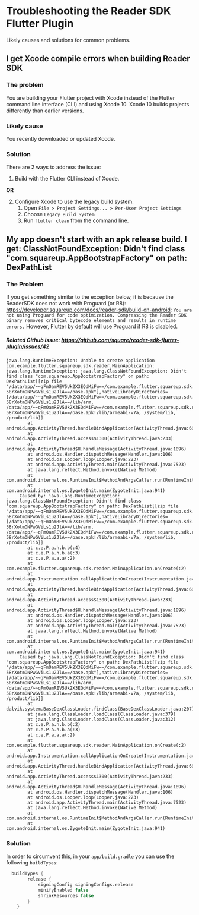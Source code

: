 # Troubleshooting the Reader SDK Flutter Plugin

Likely causes and solutions for common problems.

## I get Xcode compile errors when building Reader SDK

### The problem

You are building your Flutter project with Xcode instead of the Flutter
command line interface (CLI) and using Xcode 10. Xcode 10 builds projects
differently than earlier versions.

### Likely cause

You recently downloaded or updated Xcode.

### Solution

There are 2 ways to address the issue:

1. Build with the Flutter CLI instead of Xcode.

**OR**

2. Configure Xcode to use the legacy build system:
    1. Open `File > Project Settings... > Per-User Project Settings`
    2. Choose `Legacy Build System`
    3. Run `flutter clean` from the command line.

## My app doesn't start with an apk release build. I get: ClassNotFoundException: Didn't find class "com.squareup.AppBootstrapFactory" on path: DexPathList  

### The Problem 
If you get something similar to the exception below, it is because the ReaderSDK does not work with Proguard (or R8):
https://developer.squareup.com/docs/reader-sdk/build-on-android: `You are not using Proguard for code optimization. Compressing the Reader SDK binary removes critical bytecode elements and results in runtime errors.`
However, Flutter by default will use Proguard if R8 is disabled. 

##### Related Github issue: https://github.com/square/reader-sdk-flutter-plugin/issues/42
```
java.lang.RuntimeException: Unable to create application com.example.flutter.squareup.sdk.reader.MainApplication: java.lang.RuntimeException: java.lang.ClassNotFoundException: Didn't find class "com.squareup.AppBootstrapFactory" on path: DexPathList[[zip file "/data/app/~~qFmOamREV5Uk2X3EQdMiFw==/com.example.flutter.squareup.sdk.reader-58rXotmONPwGViLs1u2JlA==/base.apk"],nativeLibraryDirectories=[/data/app/~~qFmOamREV5Uk2X3EQdMiFw==/com.example.flutter.squareup.sdk.reader-58rXotmONPwGViLs1u2JlA==/lib/arm, /data/app/~~qFmOamREV5Uk2X3EQdMiFw==/com.example.flutter.squareup.sdk.reader-58rXotmONPwGViLs1u2JlA==/base.apk!/lib/armeabi-v7a, /system/lib, /product/lib]]
        at android.app.ActivityThread.handleBindApplication(ActivityThread.java:6612)
        at android.app.ActivityThread.access$1300(ActivityThread.java:233)
        at android.app.ActivityThread$H.handleMessage(ActivityThread.java:1896)
        at android.os.Handler.dispatchMessage(Handler.java:106)
        at android.os.Looper.loop(Looper.java:223)
        at android.app.ActivityThread.main(ActivityThread.java:7523)
        at java.lang.reflect.Method.invoke(Native Method)
        at com.android.internal.os.RuntimeInit$MethodAndArgsCaller.run(RuntimeInit.java:592)
        at com.android.internal.os.ZygoteInit.main(ZygoteInit.java:941)
     Caused by: java.lang.RuntimeException: java.lang.ClassNotFoundException: Didn't find class "com.squareup.AppBootstrapFactory" on path: DexPathList[[zip file "/data/app/~~qFmOamREV5Uk2X3EQdMiFw==/com.example.flutter.squareup.sdk.reader-58rXotmONPwGViLs1u2JlA==/base.apk"],nativeLibraryDirectories=[/data/app/~~qFmOamREV5Uk2X3EQdMiFw==/com.example.flutter.squareup.sdk.reader-58rXotmONPwGViLs1u2JlA==/lib/arm, /data/app/~~qFmOamREV5Uk2X3EQdMiFw==/com.example.flutter.squareup.sdk.reader-58rXotmONPwGViLs1u2JlA==/base.apk!/lib/armeabi-v7a, /system/lib, /product/lib]]
        at c.e.P.a.h.b.b(:4)
        at c.e.P.a.h.b.a(:3)
        at c.e.P.a.a.a(:2)
        at com.example.flutter.squareup.sdk.reader.MainApplication.onCreate(:2)
        at android.app.Instrumentation.callApplicationOnCreate(Instrumentation.java:1192)
        at android.app.ActivityThread.handleBindApplication(ActivityThread.java:6607)
        at android.app.ActivityThread.access$1300(ActivityThread.java:233) 
        at android.app.ActivityThread$H.handleMessage(ActivityThread.java:1896) 
        at android.os.Handler.dispatchMessage(Handler.java:106) 
        at android.os.Looper.loop(Looper.java:223) 
        at android.app.ActivityThread.main(ActivityThread.java:7523) 
        at java.lang.reflect.Method.invoke(Native Method) 
        at com.android.internal.os.RuntimeInit$MethodAndArgsCaller.run(RuntimeInit.java:592) 
        at com.android.internal.os.ZygoteInit.main(ZygoteInit.java:941) 
     Caused by: java.lang.ClassNotFoundException: Didn't find class "com.squareup.AppBootstrapFactory" on path: DexPathList[[zip file "/data/app/~~qFmOamREV5Uk2X3EQdMiFw==/com.example.flutter.squareup.sdk.reader-58rXotmONPwGViLs1u2JlA==/base.apk"],nativeLibraryDirectories=[/data/app/~~qFmOamREV5Uk2X3EQdMiFw==/com.example.flutter.squareup.sdk.reader-58rXotmONPwGViLs1u2JlA==/lib/arm, /data/app/~~qFmOamREV5Uk2X3EQdMiFw==/com.example.flutter.squareup.sdk.reader-58rXotmONPwGViLs1u2JlA==/base.apk!/lib/armeabi-v7a, /system/lib, /product/lib]]
        at dalvik.system.BaseDexClassLoader.findClass(BaseDexClassLoader.java:207)
        at java.lang.ClassLoader.loadClass(ClassLoader.java:379)
        at java.lang.ClassLoader.loadClass(ClassLoader.java:312)
        at c.e.P.a.h.b.b(:2)
        at c.e.P.a.h.b.a(:3) 
        at c.e.P.a.a.a(:2) 
        at com.example.flutter.squareup.sdk.reader.MainApplication.onCreate(:2) 
        at android.app.Instrumentation.callApplicationOnCreate(Instrumentation.java:1192) 
        at android.app.ActivityThread.handleBindApplication(ActivityThread.java:6607) 
        at android.app.ActivityThread.access$1300(ActivityThread.java:233) 
        at android.app.ActivityThread$H.handleMessage(ActivityThread.java:1896) 
        at android.os.Handler.dispatchMessage(Handler.java:106) 
        at android.os.Looper.loop(Looper.java:223) 
        at android.app.ActivityThread.main(ActivityThread.java:7523) 
        at java.lang.reflect.Method.invoke(Native Method) 
        at com.android.internal.os.RuntimeInit$MethodAndArgsCaller.run(RuntimeInit.java:592) 
        at com.android.internal.os.ZygoteInit.main(ZygoteInit.java:941) 
```
 
### Solution

In order to circumvent this, in your `app/build.gradle` you can use the following `buildTypes`:
```groovy
  buildTypes {
        release {
            signingConfig signingConfigs.release
            minifyEnabled false
            shrinkResources false
        }
    }
```